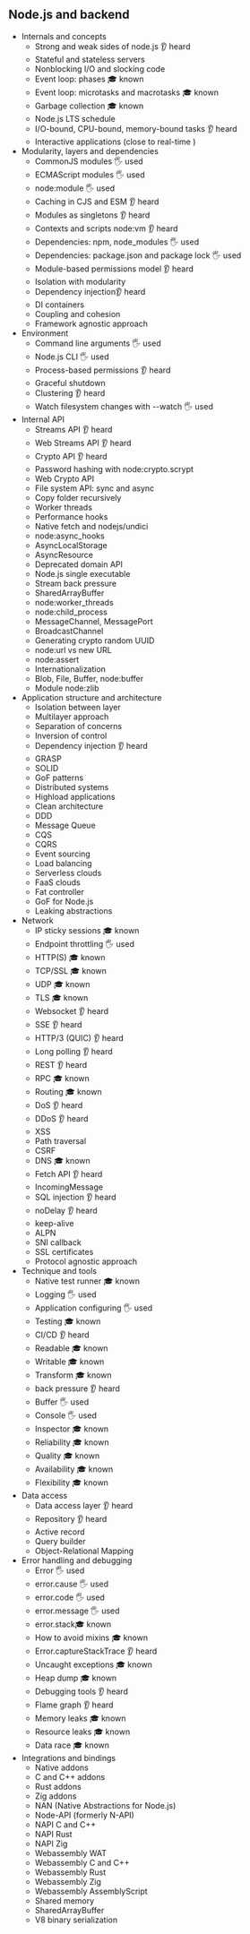 ## Node.js and backend

- Internals and concepts
  - Strong and weak sides of node.js 👂 heard
  - Stateful and stateless servers 
  - Nonblocking I/O and slocking code
  - Event loop: phases 🎓 known
  - Event loop: microtasks and macrotasks 🎓 known
  - Garbage collection 🎓 known 
  - Node.js LTS schedule 
  - I/O-bound, CPU-bound, memory-bound tasks 👂 heard
  - Interactive applications (close to real-time )
- Modularity, layers and dependencies
  - CommonJS modules 🖐️ used
  - ECMAScript modules 🖐️ used
  - node:module 🖐️ used
  - Caching in CJS and ESM 👂 heard
  - Modules as singletons 👂 heard
  - Contexts and scripts node:vm 👂 heard
  - Dependencies: npm, node_modules 🖐️ used
  - Dependencies: package.json and package lock 🖐️ used
  - Module-based permissions model 👂 heard
  - Isolation with modularity
  - Dependency injection👂 heard
  - DI containers 
  - Coupling and cohesion
  - Framework agnostic approach 
- Environment
  - Command line arguments 🖐️ used
  - Node.js CLI 🖐️ used
  - Process-based permissions 👂 heard
  - Graceful shutdown 
  - Clustering 👂 heard
  - Watch filesystem changes with --watch 🖐️ used
- Internal API
  - Streams API 👂 heard 
  - Web Streams API 👂 heard
  - Crypto API 👂 heard
  - Password hashing with node:crypto.scrypt
  - Web Crypto API
  - File system API: sync and async
  - Copy folder recursively
  - Worker threads
  - Performance hooks
  - Native fetch and nodejs/undici
  - node:async_hooks
  - AsyncLocalStorage
  - AsyncResource
  - Deprecated domain API
  - Node.js single executable
  - Stream back pressure
  - SharedArrayBuffer
  - node:worker_threads
  - node:child_process
  - MessageChannel, MessagePort
  - BroadcastChannel
  - Generating crypto random UUID
  - node:url vs new URL
  - node:assert
  - Internationalization
  - Blob, File, Buffer, node:buffer
  - Module node:zlib
- Application structure and architecture
  - Isolation between layer
  - Multilayer approach
  - Separation of concerns
  - Inversion of control
  - Dependency injection 👂 heard
  - GRASP
  - SOLID
  - GoF patterns
  - Distributed systems
  - Highload applications
  - Clean architecture
  - DDD
  - Message Queue
  - CQS
  - CQRS
  - Event sourcing
  - Load balancing
  - Serverless clouds
  - FaaS clouds
  - Fat controller
  - GoF for Node.js
  - Leaking abstractions
- Network
  - IP sticky sessions 🎓 known
  - Endpoint throttling 🖐️ used
  - HTTP(S) 🎓 known
  - TCP/SSL 🎓 known
  - UDP 🎓 known
  - TLS 🎓 known
  - Websocket 👂 heard
  - SSE 👂 heard
  - HTTP/3 (QUIC) 👂 heard
  - Long polling 👂 heard
  - REST 👂 heard
  - RPC 🎓 known
  - Routing 🎓 known
  - DoS 👂 heard
  - DDoS 👂 heard
  - XSS
  - Path traversal
  - CSRF
  - DNS 🎓 known
  - Fetch API 👂 heard
  - IncomingMessage
  - SQL injection 👂 heard
  - noDelay 👂 heard
  - keep-alive
  - ALPN
  - SNI callback
  - SSL certificates
  - Protocol agnostic approach
- Technique and tools
  - Native test runner 🎓 known
  - Logging 🖐️ used
  - Application configuring 🖐️ used
  - Testing 🎓 known
  - CI/CD 👂 heard
  - Readable 🎓 known
  - Writable 🎓 known
  - Transform 🎓 known
  - back pressure 👂 heard
  - Buffer 🖐️ used
  - Console 🖐️ used
  - Inspector 🎓 known
  - Reliability 🎓 known
  - Quality 🎓 known
  - Availability 🎓 known
  - Flexibility 🎓 known
- Data access
  - Data access layer 👂 heard
  - Repository 👂 heard
  - Active record
  - Query builder
  - Object-Relational Mapping
- Error handling and debugging
  - Error 🖐️ used
  - error.cause 🖐️ used
  - error.code 🖐️ used
  - error.message 🖐️ used
  - error.stack🎓 known
  - How to avoid mixins 🎓 known
  - Error.captureStackTrace 👂 heard
  - Uncaught exceptions 🎓 known
  - Heap dump 🎓 known
  - Debugging tools 👂 heard
  - Flame graph 👂 heard
  - Memory leaks 🎓 known
  - Resource leaks 🎓 known
  - Data race 🎓 known 
- Integrations and bindings
  - Native addons
  - C and C++ addons
  - Rust addons
  - Zig addons
  - NAN (Native Abstractions for Node.js)
  - Node-API (formerly N-API)
  - NAPI C and C++
  - NAPI Rust
  - NAPI Zig
  - Webassembly WAT
  - Webassembly C and C++
  - Webassembly Rust
  - Webassembly Zig
  - Webassembly AssemblyScript
  - Shared memory
  - SharedArrayBuffer
  - V8 binary serialization
